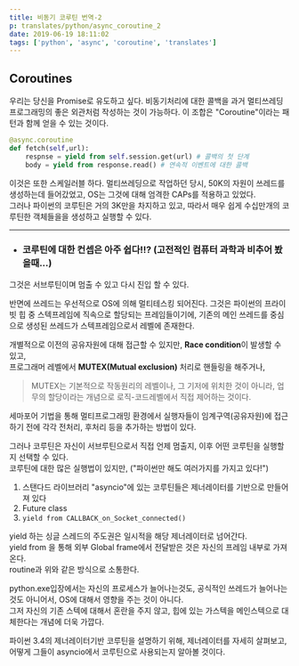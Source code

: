 ```yaml
---
title: 비동기 코루틴 번역-2
p: translates/python/async_coroutine_2
date: 2019-06-19 18:11:02
tags: ['python', 'async', 'coroutine', 'translates']
---
```


## Coroutines
우리는 당신을 Promise로 유도하고 싶다. 
비동기처리에 대한 콜백을 과거 멀티쓰레딩 프로그래밍의 좋은 외관처럼 작성하는 것이 가능하다.
이 조합은 "Coroutine"이라는 패턴과 함께 얻을 수 있는 것이다.

```python
@async.coroutine
def fetch(self,url):
    respnse = yield from self.session.get(url) # 콜백의 첫 단계
    body = yield from response.read() # 연속적 이벤트에 대한 콜백
```
이것은 또한 스케일러블 하다. 멀티쓰레딩으로 작업하던 당시, 50K의 자원이 쓰레드를 생성하는데 들어갔었고, OS는 그것에 대해 엄격한 CAPs를 적용하고 있었다.\
그러나 파이썬의 코루틴은 거의 3K만을 차지하고 있고, 따라서 매우 쉽게 수십만개의 코루틴한 객체들을을 생성하고 실행할 수 있다.
****
- ### 코루틴에 대한 컨셉은 아주 쉽다!!? (고전적인 컴퓨터 과학과 비추어 봤을때...)
그것은 서브루틴이며 멈출 수 있고 다시 진입 할 수 있다.

반면에 쓰레드는 우선적으로 OS에 의해 멀티테스킹 되어진다.
그것은 파이썬의 프라이빗 힙 중 스텍프레임에 직속으로 할당되는 프레임들이기에, 기존의 메인 쓰레드를 중심으로 생성된 쓰레드가 스텍프레임으로서 레벨에 존재한다.

개별적으로 이전의 공유자원에 대해 접근할 수 있지만, **Race condition**이 발생할 수 있고,\
프로그래머 레벨에서 **MUTEX(Mutual exclusion)** 처리로 핸들링을 해주거나,
> MUTEX는 기본적으로 작동원리의 레벨이나, 그 기저에 위치한 것이 아니라, 업무의 할당이라는 개념으로 로직-코드레벨에서 직접 제어하는 것이다.

세마포어 기법을 통해 멀티프로그래밍 환경에서 실행자들이 임계구역(공유자원)에 접근하기 전에 각각 전처리, 후처리 등을 추가하는 방법이 있다.

그러나 코루틴은 자신이 서브루틴으로서 직접 언제 멈출지, 이후 어떤 코루틴을 실행할 지 선택할 수 있다.\
코루틴에 대한 많은 실행법이 있지만, ("파이썬만 해도 여러가지를 가지고 있다!")

1. 스탠다드 라이브러리 "asyncio"에 있는 코루틴들은 제너레이터를 기반으로 만들어져 있다
2. Future class
3. `yield from CALLBACK_on_Socket_connected()`

yield 하는 싱글 스레드의 주도권은 일시적을 해당 제너레이터로 넘어간다.\
yield from 을 통해 외부 Global frame에서 전달받은 것은 자신의 프레임 내부로 가져온다.\
routine과 위와 같은 방식으로 소통한다.

python.exe입장에서는 자신의 프로세스가 늘어나는것도, 공식적인 쓰레드가 늘어나는 것도 아니어서, OS에 대해서 영향을 주는 것이 아니다.\
그저 자신의 기존 스텍에 대해서 혼란을 주지 않고, 힙에 있는 가스텍을 메인스텍으로 대체한다는 개념에 더욱 가깝다.

파이썬 3.4의 제너레이터기반 코루틴을 설명하기 위해, 제너레이터를 자세히 살펴보고, 어떻게 그들이 asyncio에서 코루틴으로 사용되는지 알아볼 것이다.